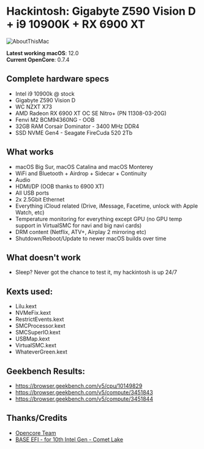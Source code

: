 # Hackintosh: Gigabyte Z590 Vision D + i9 10900K + RX 6900 XT

![AboutThisMac](https://user-images.githubusercontent.com/23700365/135357946-539d1748-5f4a-4e8e-befb-b2119a552ab3.png)

**Latest working macOS**: 12.0
<br>
**Current OpenCore**: 0.7.4

## Complete hardware specs
- Intel i9 10900k @ stock
- Gigabyte Z590 Vision D
- WC NZXT X73
- AMD Radeon RX 6900 XT OC SE Nitro+ (PN 11308-03-20G)
- Fenvi M2 BCM94360NG - OOB
- 32GB RAM Corsair Dominator - 3400 MHz DDR4
- SSD NVME Gen4 - Seagate FireCuda 520 2Tb

## What works
- macOS Big Sur, macOS Catalina and macOS Monterey
- WiFi and Bluetooth + Airdrop + Sidecar + Continuity
- Audio
- HDMI/DP (OOB thanks to 6900 XT)
- All USB ports
- 2x 2.5Gbit Ethernet
- Everything iCloud related (Drive, iMessage, Facetime, unlock with Apple Watch, etc)
- Temperature monitoring for everything except GPU (no GPU temp support in VirtualSMC for navi and big navi cards)
- DRM content (Netflix, ATV+, Airplay 2 mirroring etc)
- Shutdown/Reboot/Update to newer macOS builds over time

## What doesn't work
- Sleep? Never got the chance to test it, my hackintosh is up 24/7

## Kexts used:
- Lilu.kext
- NVMeFix.kext
- RestrictEvents.kext
- SMCProcessor.kext
- SMCSuperIO.kext
- USBMap.kext
- VirtualSMC.kext
- WhateverGreen.kext

## Geekbench Results:
- https://browser.geekbench.com/v5/cpu/10149829
- https://browser.geekbench.com/v5/compute/3451843
- https://browser.geekbench.com/v5/compute/3451844

## Thanks/Credits
- [Opencore Team](https://dortania.github.io/getting-started/)
- [BASE EFI - for 10th Intel Gen - Comet Lake](https://github.com/luchina-gabriel/BASE-EFI-INTEL-DESKTOP-10THGEN-COMET-LAKE)
